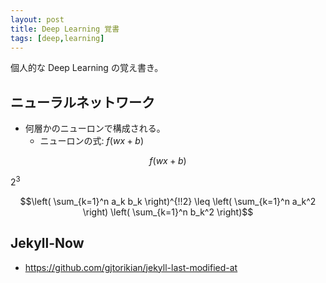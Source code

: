 ```yaml
---
layout: post
title: Deep Learning 覚書
tags: [deep,learning]
---
```


個人的な Deep Learning の覚え書き。

## ニューラルネットワーク

- 何層かのニューロンで構成される。
  - ニューロンの式: $f \left( wx+b \right)$

```math
f \left( wx+b \right)
```

$2^3$

```math
\left( \sum_{k=1}^n a_k b_k \right)^{!!2} \leq
\left( \sum_{k=1}^n a_k^2 \right) \left( \sum_{k=1}^n b_k^2 \right)
```

## Jekyll-Now

- https://github.com/gjtorikian/jekyll-last-modified-at
